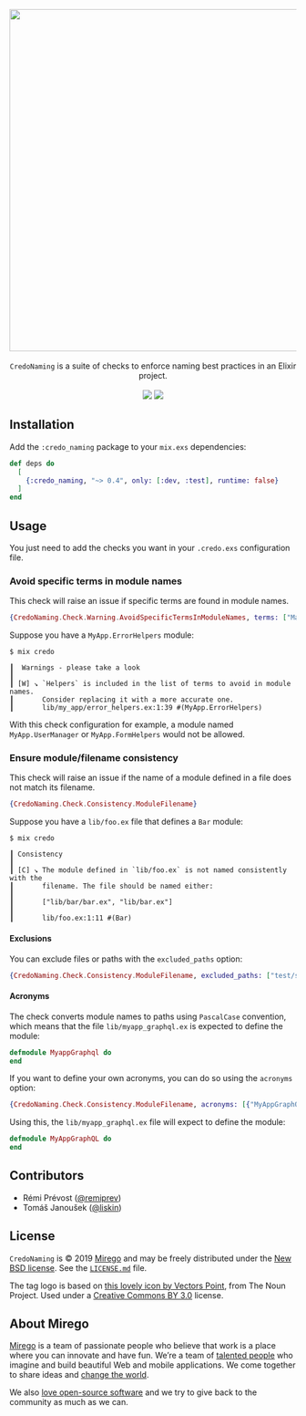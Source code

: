 <p align="center">
  <img src="https://user-images.githubusercontent.com/11348/59598372-07ca4200-90ca-11e9-8645-88642ef06a64.png" width="600" />
  <br /><br />
  <code>CredoNaming</code> is a suite of checks to enforce naming best practices in an Elixir project.
  <br /><br />
  <a href="https://travis-ci.com/mirego/credo_naming"><img src="https://travis-ci.com/mirego/credo_naming.svg?branch=master" /></a>
  <a href="https://hex.pm/packages/credo_naming"><img src="https://img.shields.io/hexpm/v/credo_naming.svg" /></a>
</p>

## Installation

Add the `:credo_naming` package to your `mix.exs` dependencies:

```elixir
def deps do
  [
    {:credo_naming, "~> 0.4", only: [:dev, :test], runtime: false}
  ]
end
```

## Usage

You just need to add the checks you want in your `.credo.exs` configuration file.

### Avoid specific terms in module names

This check will raise an issue if specific terms are found in module names.

```elixir
{CredoNaming.Check.Warning.AvoidSpecificTermsInModuleNames, terms: ["Manager", ~r/Helpers?/]}
```

Suppose you have a `MyApp.ErrorHelpers` module:

```
$ mix credo

┃  Warnings - please take a look
┃
┃ [W] ↘ `Helpers` is included in the list of terms to avoid in module names.
┃       Consider replacing it with a more accurate one.
┃       lib/my_app/error_helpers.ex:1:39 #(MyApp.ErrorHelpers)
```

With this check configuration for example, a module named `MyApp.UserManager` or `MyApp.FormHelpers` would not be allowed.

### Ensure module/filename consistency

This check will raise an issue if the name of a module defined in a file does not match its filename.

```elixir
{CredoNaming.Check.Consistency.ModuleFilename}
```

Suppose you have a `lib/foo.ex` file that defines a `Bar` module:

```
$ mix credo

┃ Consistency
┃
┃ [C] ↘ The module defined in `lib/foo.ex` is not named consistently with the
┃       filename. The file should be named either:
┃
┃       ["lib/bar/bar.ex", "lib/bar.ex"]
┃
┃       lib/foo.ex:1:11 #(Bar)
```

#### Exclusions

You can exclude files or paths with the `excluded_paths` option:

```elixir
{CredoNaming.Check.Consistency.ModuleFilename, excluded_paths: ["test/support", "priv", "rel", "mix.exs"]}
```

#### Acronyms

The check converts module names to paths using `PascalCase` convention, which means that the file `lib/myapp_graphql.ex` is expected to define the module:

```elixir
defmodule MyappGraphql do
end
```

If you want to define your own acronyms, you can do so using the `acronyms` option:

```elixir
{CredoNaming.Check.Consistency.ModuleFilename, acronyms: [{"MyAppGraphQL", "myapp_graphql"}]}
```

Using this, the `lib/myapp_graphql.ex` file will expect to define the module:

```elixir
defmodule MyAppGraphQL do
end
```

## Contributors

* Rémi Prévost ([@remiprev](https://github.com/remiprev))
* Tomáš Janoušek ([@liskin](https://github.com/liskin))

## License

`CredoNaming` is © 2019 [Mirego](https://www.mirego.com) and may be freely distributed under the [New BSD license](http://opensource.org/licenses/BSD-3-Clause). See the [`LICENSE.md`](https://github.com/mirego/credo_naming/blob/master/LICENSE.md) file.

The tag logo is based on [this lovely icon by Vectors Point](https://thenounproject.com/term/tag/2606427), from The Noun Project. Used under a [Creative Commons BY 3.0](http://creativecommons.org/licenses/by/3.0/) license.

## About Mirego

[Mirego](https://www.mirego.com) is a team of passionate people who believe that work is a place where you can innovate and have fun. We’re a team of [talented people](https://life.mirego.com) who imagine and build beautiful Web and mobile applications. We come together to share ideas and [change the world](http://www.mirego.org).

We also [love open-source software](https://open.mirego.com) and we try to give back to the community as much as we can.
